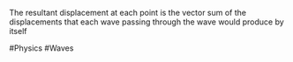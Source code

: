 The resultant displacement at each point is the vector sum of the displacements that each wave passing through the wave would produce by itself

#Physics #Waves 
